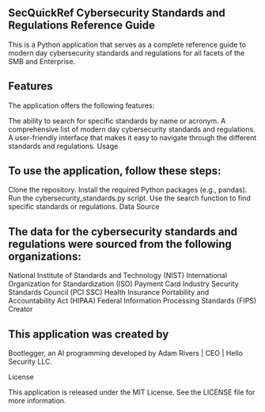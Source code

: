 ## SecQuickRef Cybersecurity Standards and Regulations Reference Guide

This is a Python application that serves as a complete reference guide to modern day cybersecurity standards and regulations for all facets of the SMB and Enterprise.

## Features

The application offers the following features:

The ability to search for specific standards by name or acronym.
A comprehensive list of modern day cybersecurity standards and regulations.
A user-friendly interface that makes it easy to navigate through the different standards and regulations.
Usage

## To use the application, follow these steps:

Clone the repository.
Install the required Python packages (e.g., pandas).
Run the cybersecurity_standards.py script.
Use the search function to find specific standards or regulations.
Data Source

## The data for the cybersecurity standards and regulations were sourced from the following organizations:

National Institute of Standards and Technology (NIST)
International Organization for Standardization (ISO)
Payment Card Industry Security Standards Council (PCI SSC)
Health Insurance Portability and Accountability Act (HIPAA)
Federal Information Processing Standards (FIPS)
Creator

## This application was created by 

Bootlegger, an AI programming developed by Adam Rivers | CEO | Hello Security LLC.

License

This application is released under the MIT License. See the LICENSE file for more information.
